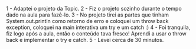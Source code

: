 1 - Adaptei o projeto da Topic. 2 - Fiz o projeto sozinho durante o tempo dado na aula para fazê-lo. 3 - No projeto tirei as partes que tinham System.out.println como retorno de erro e coloquei um throw back exception, coloquei na main interativa um try e um catch :) 4 - Foi tranquila, fiz logo após a aula, então o conteúdo tava fresco! Aprendi a usar o throw back e implementar o try e catch. 5 - Levei cerca de 30 minutos.